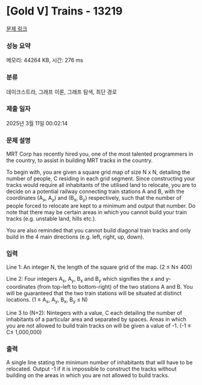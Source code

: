 # [Gold V] Trains - 13219 

[문제 링크](https://www.acmicpc.net/problem/13219) 

### 성능 요약

메모리: 44264 KB, 시간: 276 ms

### 분류

데이크스트라, 그래프 이론, 그래프 탐색, 최단 경로

### 제출 일자

2025년 3월 11일 00:02:14

### 문제 설명

<p>MRT Corp has recently hired you, one of the most talented programmers in the country, to assist in building MRT tracks in the country.</p>

<p>To begin with, you are given a square grid map of size N x N​, detailing the number of people, C residing in each grid segment. Since constructing your tracks would require all inhabitants of the utilised land to relocate, you are to decide on a potential railway connecting train stations A​ and B​, with the coordinates (A​<sub>x</sub>​, A<sub>y</sub>​) and (B<sub>x</sub>​, B<sub>y</sub>​) respectively, such that the number of people forced to relocate are kept to a minimum and output that number. Do note that there may be certain areas in which you cannot build your train tracks (e.g. unstable land, hills etc.).</p>

<p>You are also reminded that you cannot build diagonal train tracks and only build in the 4 main directions (e.g. left, right, up, down).</p>

### 입력 

 <p>Line 1: An integer N​, the length of the square grid of the map. (2 ≤ N​≤ 400)</p>

<p>Line 2: Four integers A​<sub>x</sub>​, A<sub>y</sub>​, B<sub>x</sub> ​and B<sub>y</sub> ​which signifies the x and y-coordinates (from top-left to bottom-right) of the two stations A and B. You will be guaranteed that the two train stations will be situated at distinct locations. (1 ≤ A​<sub>x</sub>, A<sub>y</sub>, B<sub>x</sub>, B<sub>y</sub> ≤ N)</p>

<p>Line 3 to (N+​2): N​integers with a value, C​ each detailing the number of inhabitants of a particular area and separated by spaces. Areas in which you are not allowed to build train tracks on will be given a value of -1. (-1 ≤ C​≤ 1,000,000)</p>

### 출력 

 <p>A single line stating the minimum number of inhabitants that will have to be relocated. Output -1 if it is impossible to construct the tracks without building on the areas in which you are not allowed to build tracks.</p>

